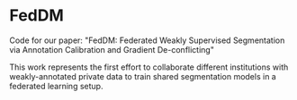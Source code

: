 # FedDM

Code for our paper: "FedDM: Federated Weakly Supervised Segmentation via Annotation Calibration and Gradient De-conflicting"

This work represents the first effort to collaborate different institutions with weakly-annotated private data to train shared segmentation models in a federated learning setup.
